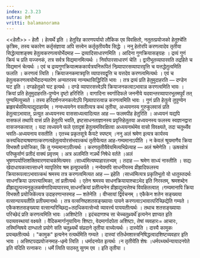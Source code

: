 ```yaml
---
index: 2.3.23
sutra: हेतौ
vritti: balamanorama
---
```


<<हेतौ>> - हेतौ । हेत्वर्थे इति । हेतुरिह कारणपर्यायो लौकिक एव विवक्षितो, नतुतत्प्रयोजको हेतुश्चे॑ति कृत्रिमः, तस्य चकारेण कर्तृसंज्ञाया अपि सत्त्वेन कर्तृतृतीययैव सिद्धेः । ननु हेतोरपि करणत्वादेव तृतीया सिद्धेत्याशङ्क्य हेतुत्वकरणत्वयोर्भेदमाह — द्रव्यादिसाधारणमिति । आदिना गुणक्रियासङ्ग्रहः । द्रव्यं गुणं क्रियं च प्रति यज्जनकं, तत्र सर्वत्र विद्यमानमित्यर्थः । निर्वापारसाधारणं चेति । द्वारीभूतव्यापारवति तद्रहिते च विद्यमानं चेत्यर्थः । एवं च द्रव्यगुणक्रियात्मककार्यत्रयनिरूपितं निव्र्यापारसव्यापारवृत्ति च यत्तद्धेतुत्वमिति फलति । करणत्वं त्विति । क्रियाजनकमात्रवृत्ति व्यापारवद्वृत्ति च यत्तदेव करणत्वमित्यर्थः । एवं च हेतुत्वकरणत्वयोर्भेदादन्यतरेण अन्यतरस्य नान्यथासिद्धिरिति भावः । तत्र द्रव्यं प्रति हेतुमुदाहरति — दण्डेन घट इति । दण्डहेतुको घट इत्यर्थः । दण्डे व्यापारसत्त्वेऽपि क्रियाजनकत्वाऽभावान्न करणत्वमिति भावः । क्रियां प्रति हेतुमुदाहरति-पुण्येन दृष्टो हरिरिति । वागादिना स्वर्गादिफले जननीये यदवान्तरव्यापारभूतमपूर्वं तत् पुण्यमित्युच्यते । तस्य हरिदर्शनजनकत्वेऽपि निव्र्यापारत्वान्न करणत्वमिति भावः । गुणं प्रति हेतुत्वे तुपुण्येन ब्राहृवर्चस॑मित्याद्युदाहार्यम् । नन्वध्ययनेन वसतीत्यत्र कथं तृतीया, अध्ययनस्य गुरुकुलवासं प्रति हेतुत्वाऽभावात्, प्रत्युत अध्ययनस्य वाससाध्यत्वादित्यत आह — फलमपीह हेतुरिति । अध्ययनं यद्यपि वासफलं तथापि वासं प्रति हेतुरपि भवति, इष्टसाधनताज्ञानस्य प्रवृत्तिहेतुतया अध्ययनस्य फलस्य स्वज्ञानद्वारा वासजनकत्वात् । यदा त्वध्ययने फले एतादृशं हेतुत्वमविवक्षित्वा अध्ययनार्थमेव वासो विवक्ष्यते, तदा चतुर्थ्येव भवति-अध्ययनाय वसतीति । एतच्च प्रकृतसूत्रे कैयटे स्पष्टम् ।ननु अलं श्रमेण इत्यत्र कार्यस्य कस्यचिदप्यश्रवणात्करणत्वहेतुत्वयोरसंभवात्कथं तृतीयेत्यत आह-गम्यमानाऽपीति । न केवलं श्रूयमाणैव क्रिया विभक्तौ प्रयोजिका, किं तु गम्यमानाऽपीत्यर्थः । करणतृतीयैवेयमित्यभिप्रेत्याह — अलं श्रमेणेति । ऊषरक्षेत्रं परिष्कुर्वाणं प्रतीदं वाक्यं प्रवृत्तम् । अत्र अलमिति नञर्थे निषेधे वर्तते ।अलं भूषणपर्याप्तिशक्तिवारणवाचक॑मित्यमरः ।साध्य॑मित्यष्याहारलभ्यम् । तदाह — श्रमेण साध्यं नास्तीति । सद्यः खेदाधायकत्वात्साधने व्यापृतिरेव श्रम इत्युपचर्यते । नन्वेवमपि साधनीयस्य व्रीह्रादिफलस्य क्रियारूपत्वाऽभावात्कथं श्रमस्य तत्र करणत्वमित्यत आह — इहेति ।साध्य॑मित्यत्र प्रकृतिभूतो यो धातुस्तदर्थः साधनक्रिया उत्पत्त्यात्मिका, तां प्रतीत्यर्थः । एतेन श्रमस्य साधनक्रियायाश्चाऽभेद इति निरस्तम्, श्रमशब्देन व्रीह्राद्युत्पत्त्यनुकूलकर्षणादिव्यापारस्य,साधनक्रियां प्रती॑त्यनेन व्रीह्राद्युत्पत्तेश्च विवक्षितत्वात् ।गम्यमानापि क्रिया विभक्तौ प्रयोजिके॑त्यत्र उदाहरणान्तरमाह — शतेनेति । वीप्सायां द्विर्वचनम् । एकैकेन शतेन सङ्ख्यया वत्सान्पाययतीति प्रतीयमानार्थः । तत्र वत्सनिष्ठशतसङ्ख्यायाः पायने करणत्वाऽभावात्परिच्छिद्येति गम्यते । एकैकशतसङ्ख्यया वत्सान्परिच्छिद्य=तदधिकवत्सेभ्यो व्यावर्त्त्य पाययतीत्यर्थः । तथाच शतसङ्ख्यायाः परिच्छेदं प्रति करणत्वमिति भावः ।अशिष्टेति । इदंचदाणश्च सा चेच्चतुथ्र्यर्थे॑ इत्यनेन ज्ञाप्यत इति पदव्यवस्थायां वक्ष्यते । वैदिकमार्गानुयायिनः शिष्टाः, वेदमार्गादपेता अशिष्टाः, तेषां व्यवहारः= आचारः, तस्मिन्विषये दाण्धातो प्रयोगे सति चतुथ्र्यर्थे संप्रदाने तृतीया वाच्येत्यर्थः । दास्येति । दास्यै कामुकः प्रयच्छतीत्यर्थः । "कामुक" इत्यनेन रत्यर्थमिति गम्यते । दास्यां रतिर्धमशास्त्रनिषिद्धत्वादशिष्टव्यवहार इति भावः । असिष्टपदप्रयोजनमाह-धम्र्ये त्विति । धर्मादनपेत इत्यर्थः ।न तृतीये॑ति शेषः ।धर्मपथ्यर्थन्यायादनपेते इति य॑दिति रत्नाकरः । धर्मे त्विति पाठस्तु सुगम एव । इति तृतीया ।